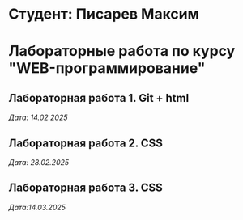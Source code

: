 # Студент: Писарев Максим

# Лабораторные работа по курсу "WEB-программирование"

## Лабораторная работа 1. Git + html

*Дата: 14.02.2025*


## Лабораторная работа 2. CSS

*Дата: 28.02.2025*

## Лабораторная работа 3. CSS

*Дата:14.03.2025*

